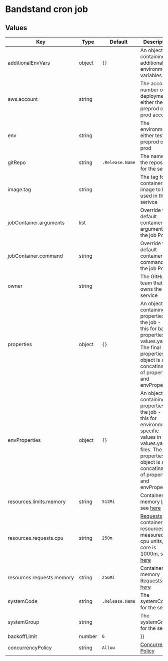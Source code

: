 # Bandstand cron job

## Values

| Key                       | Type   | Default        | Description                                                                                                                                                                                                                                                                                    |
|---------------------------|--------|----------------|------------------------------------------------------------------------------------------------------------------------------------------------------------------------------------------------------------------------------------------------------------------------------------------------|
| additionalEnvVars         | object | `{}`           | An object containing additional environment variables                                                                                                                                                                                                                                          |
| aws.account               | string |                | The account number of the deployment either the test, preprod or prod account                                                                                                                                                                                                                  |
| env                       | string |                | The environment, either test, preprod or prod                                                                                                                                                                                                                                                  |
| gitRepo                   | string | `.Release.Name`| The name of the repository for the service                                                                                                                                                                                                                                                     |
| image.tag                 | string |                | The tag for container image to be used in the serivce                                                                                                                                                                                                                                          |
| jobContainer.arguments    | list   |                | Override the default container arguments for the job Pod                                                                                                                                                                                                                                       |
| jobContainer.command      | string |                | Override the default container command for the job Pod                                                                                                                                                                                                                                         |
| owner                     | string |                | The GitHub team that owns the service                                                                                                                                                                                                                                                          |
| properties                | object | `{}`           | An object containing properties for the job - use this for base properties in values.yaml. The final properties object is a concatination of properties and envProperties.                                                                                                                     |
| envProperties             | object | `{}`           | An object containing properties for the job - use this for environment specific values in the <env>-values.yaml files. The final properties object is a concatination of properties and envProperties.                                                                                         |
| resources.limits.memory   | string | `512Mi`        | Container memory [limit](https://kubernetes.io/docs/concepts/configuration/manage-resources-containers/#requests-and-limits), see [here](https://kubernetes.io/docs/concepts/configuration/manage-resources-containers/#meaning-of-memory)                                                     |
| resources.requests.cpu    | string |  `250m`        | [Requests](https://kubernetes.io/docs/concepts/configuration/manage-resources-containers/#requests-and-limits) for container CPU resources measured in cpu units, one core is 1000m, see [here](https://kubernetes.io/docs/concepts/configuration/manage-resources-containers/#meaning-of-cpu) |
| resources.requests.memory | string | `256Mi`        | Container memory [Requests](https://kubernetes.io/docs/concepts/configuration/manage-resources-containers/#requests-and-limits)see [here](https://kubernetes.io/docs/concepts/configuration/manage-resources-containers/#meaning-of-memory)                                                    |
| systemCode                | string | `.Release.Name`| The systemCode for the service                                                                                                                                                                                                                                                                 |
| systemGroup               | string |                | The systemGroup for the service                                                                                                                                                                                                                                                                |
| backoffLimit              | number | `6`            |  }}
| concurrencyPolicy         | string | `Allow`        | [Concurrency Policy](https://kubernetes.io/docs/tasks/job/automated-tasks-with-cron-jobs/#concurrency-policy)
